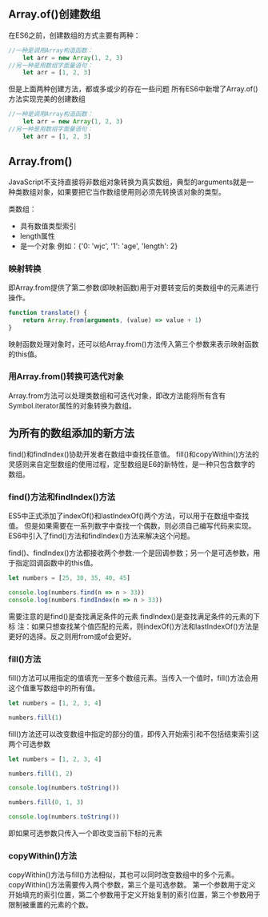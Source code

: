 ## Array.of()创建数组

在ES6之前，创建数组的方式主要有两种：
```javascript
//一种是调用Array构造函数：
	let arr = new Array(1, 2, 3)
//另一种是用数组字面量语句：
	let arr = [1, 2, 3]
```

但是上面两种创建方法，都或多或少的存在一些问题
所有ES6中新增了Array.of()方法实现完美的创建数组
```javascript
//一种是调用Array构造函数：
	let arr = new Array(1, 2, 3)
//另一种是用数组字面量语句：
	let arr = [1, 2, 3]
```

## Array.from()

JavaScript不支持直接将非数组对象转换为真实数组，典型的arguments就是一种类数组对象，如果要把它当作数组使用则必须先转换该对象的类型。

类数组： 
- 具有数值类型索引
- length属性
- 是一个对象
例如：{'0: 'wjc', '1': 'age', 'length': 2}


### 映射转换

即Array.from提供了第二参数(即映射函数)用于对要转变后的类数组中的元素进行操作。
```javascript
function translate() {
	return Array.from(arguments, (value) => value + 1)
}
```
映射函数处理对象时，还可以给Array.from()方法传入第三个参数来表示映射函数的this值。


### 用Array.from()转换可迭代对象

Array.from方法可以处理类数组和可迭代对象，即改方法能将所有含有Symbol.iterator属性的对象转换为数组。	
	
## 为所有的数组添加的新方法

find()和findIndex()协助开发者在数组中查找任意值。
fill()和copyWithin()方法的灵感则来自定型数组的使用过程，定型数组是E6的新特性，是一种只包含数字的数组。

### find()方法和findIndex()方法

ES5中正式添加了indexOf()和lastIndexOf()两个方法，可以用于在数组中查找值。
但是如果需要在一系列数字中查找一个偶数，则必须自己编写代码来实现。
ES6中引入了find()方法和findIndex()方法来解决这个问题。

find()、findIndex()方法都接收两个参数:一个是回调参数；另一个是可选参数，用于指定回调函数中的this值。
```javascript
let numbers = [25, 30, 35, 40, 45]

console.log(numbers.find(n => n > 33))
console.log(numbers.findIndex(n => n > 33))
```
需要注意的是find()是查找满足条件的元素  findIndex()是查找满足条件的元素的下标
注：如果只想查找某个值匹配的元素，则indexOf()方法和lastIndexOf()方法是更好的选择。反之则用from或of会更好。

### fill()方法

fill()方法可以用指定的值填充一至多个数组元素。当传入一个值时，fill()方法会用这个值重写数组中的所有值。
```javascript
let numbers = [1, 2, 3, 4]

numbers.fill(1)
```

fill()方法还可以改变数组中指定的部分的值，即传入开始索引和不包括结束索引这两个可选参数
```javascript
let numbers = [1, 2, 3, 4]

numbers.fill(1, 2)

console.log(numbers.toString())

numbers.fill(0, 1, 3)

console.log(numbers.toString())
```
即如果可选参数只传入一个即改变当前下标的元素

### copyWithin()方法

copyWithin()方法与fill()方法相似，其也可以同时改变数组中的多个元素。
copyWithin()方法需要传入两个参数，第三个是可选参数。
第一个参数用于定义开始填充的索引位置，第二个参数用于定义开始复制的索引位置，第三个参数用于限制被重置的元素的个数。